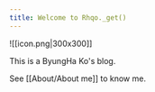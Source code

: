 ```yaml
---
title: Welcome to Rhqo._get()
---
```

![[icon.png|300x300]]

This is a ByungHa Ko's blog.

See [[About/About me]] to know me.
